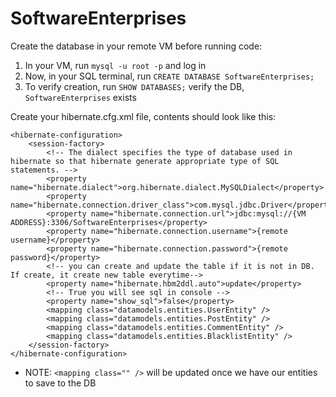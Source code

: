 # SoftwareEnterprises


Create the database in your remote VM before running code:

1. In your VM, run `mysql -u root -p` and log in
2. Now, in your SQL terminal, run `CREATE DATABASE SoftwareEnterprises;`
3. To verify creation, run `SHOW DATABASES;` verify the DB, `SoftwareEnterprises` exists

Create your hibernate.cfg.xml file, contents should look like this:

<?xml version="1.0" encoding="utf-8"?>
<!DOCTYPE hibernate-configuration SYSTEM 
"http://www.hibernate.org/dtd/hibernate-configuration-3.0.dtd">

```
<hibernate-configuration>
	<session-factory>
	    <!-- The dialect specifies the type of database used in hibernate so that hibernate generate appropriate type of SQL statements. -->
		<property name="hibernate.dialect">org.hibernate.dialect.MySQLDialect</property>
		<property name="hibernate.connection.driver_class">com.mysql.jdbc.Driver</property>
		<property name="hibernate.connection.url">jdbc:mysql://{VM ADDRESS}:3306/SoftwareEnterprises</property>
		<property name="hibernate.connection.username">{remote username}</property>
		<property name="hibernate.connection.password">{remote password}</property>
		<!-- you can create and update the table if it is not in DB. If create, it create new table everytime-->
		<property name="hibernate.hbm2ddl.auto">update</property>
		<!-- True you will see sql in console -->
		<property name="show_sql">false</property>
		<mapping class="datamodels.entities.UserEntity" />
		<mapping class="datamodels.entities.PostEntity" />
		<mapping class="datamodels.entities.CommentEntity" />
		<mapping class="datamodels.entities.BlacklistEntity" />
	</session-factory>
</hibernate-configuration>
```
* NOTE: `<mapping class="" />` will be updated once we have our entities to save to the DB
